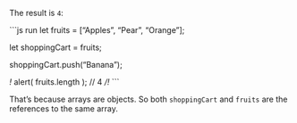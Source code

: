The result is `4`:

\`\`\`js run let fruits = \[“Apples”, “Pear”, “Orange”\];

let shoppingCart = fruits;

shoppingCart.push(“Banana”);

*!* alert( fruits.length ); // 4 */!* \`\`\`

That’s because arrays are objects. So both `shoppingCart` and `fruits` are the references to the same array.
